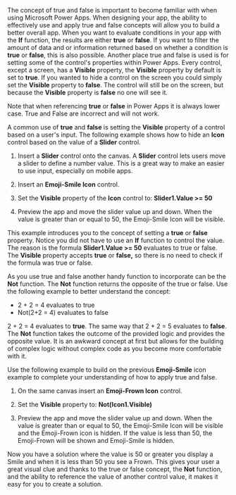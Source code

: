 The concept of true and false is important to become familiar with when
using Microsoft Power Apps. When designing your app, the ability to effectively use
and apply true and false concepts will allow you to build a better
overall app. When you want to evaluate conditions in your app with the
**If** function, the results are either **true** or **false**. If you
want to filter the amount of data and or information returned based
on whether a condition is **true** or **false**, this is also
possible. Another place true and false is used is for setting some of
the control\'s properties within Power Apps. Every control, except a
screen, has a **Visible** property, the **Visible** property by default
is set to **true**. If you wanted to hide a control on the screen
you could simply set the **Visible** property to **false**. The
control will still be on the screen, but because the **Visible** property is
**false** no one will see it.

Note that when referencing **true** or **false** in Power Apps it is
always lower case. True and False are incorrect and will not work.

A common use of **true** and **false** is setting the **Visible**
property of a control based on a user's input. The following example
shows how to hide an **Icon** control based on the value of a
**Slider** control.

1.  Insert a **Slider** control onto the canvas. A **Slider** control
    lets users move a slider to define a number value. This is a great way to
    make an easier to use input, especially on mobile apps.

2.  Insert an **Emoji-Smile Icon** control.

3.  Set the **Visible** property of the **Icon** control to:
    **Slider1.Value >= 50**

4.  Preview the app and move the slider value up and down. When
    the value is greater than or equal to 50, the Emoji-Smile Icon will
    be visible.

This example introduces you to the concept of setting a **true** or
**false** property. Notice you did not have to use an **If** function to
control the value. The reason is the formula **Slider1.Value \>= 50**
evaluates to true or false. The **Visible** property accepts **true** or
**false,** so there is no need to check if the formula was true or
false.

As you use true and false another handy function to incorporate can be
the **Not** function. The **Not** function returns the opposite of the
true or false. Use the following example to better understand the
concept:

- 2 + 2 = 4 evaluates to true
- Not(2+2 = 4) evaluates to false

2 + 2 = 4 evaluates to **true**. The same way that 2 + 2 = 5 evaluates
to **false**. The **Not** function takes the outcome of the provided
logic and provides the opposite value. It is an awkward concept at first
but allows for the building of complex logic without complex code as you
become more comfortable with it.

Use the following example to build on the previous **Emoji-Smile**
icon example to complete your understanding of how to apply true and
false.

1.  On the same canvas insert an **Emoji-Frown Icon** control.

2.  Set the **Visible** property to: **Not(Icon1.Visible)**

3.  Preview the app and move the slider value up and down. When
    the value is greater than or equal to 50, the Emoji-Smile Icon will
    be visible and the Emoji-Frown icon is hidden. If the value is less
    than 50, the Emoji-Frown will be shown and Emoji-Smile is hidden.

Now you have a solution where the value is 50 or greater you
display a Smile and when it is less than 50 you see a Frown. This gives
your user a great visual clue and thanks to the true or false concept,
the **Not** function, and the ability to reference the value
of another control value, it makes it easy for you to create a solution. 
